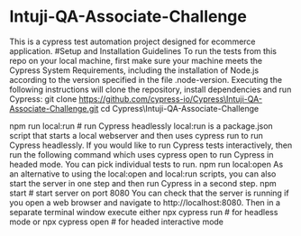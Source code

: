 # Intuji-QA-Associate-Challenge
This is a cypress test automation project designed for ecommerce application.
#Setup and Installation Guidelines
To run the tests from this repo on your local machine, first make sure your machine meets the Cypress System Requirements, including the installation of Node.js according to the version specified in the file .node-version.
Executing the following instructions will clone the repository, install dependencies and run Cypress:
git clone https://github.com/cypress-io/Cypress\Intuji-QA-Associate-Challenge.git
cd Cypress\Intuji-QA-Associate-Challenge

npm run local:run # run Cypress headlessly
local:run is a package.json script that starts a local webserver and then uses cypress run to run Cypress headlessly. If you would like to run Cypress tests interactively, then run the following command which uses cypress open to run Cypress in headed mode. You can pick individual tests to run.
npm run local:open
As an alternative to using the local:open and local:run scripts, you can also start the server in one step and then run Cypress in a second step.
npm start # start server on port 8080
You can check that the server is running if you open a web browser and navigate to http://localhost:8080.
Then in a separate terminal window execute either
npx cypress run # for headless mode
or
npx cypress open # for headed interactive mode

